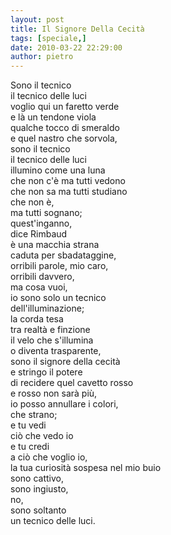 ```yaml
---
layout: post
title: Il Signore Della Cecità
tags: [speciale,]
date: 2010-03-22 22:29:00
author: pietro
---
```

Sono il tecnico<br/>il tecnico delle luci<br/>voglio qui un faretto verde<br/>e là un tendone viola<br/>qualche tocco di smeraldo<br/>e quel nastro che sorvola,<br/>sono il tecnico<br/>il tecnico delle luci<br/>illumino come una luna<br/>che non c'è ma tutti vedono<br/>che non sa ma tutti studiano<br/>che non è,<br/>ma tutti sognano;<br/>quest'inganno,<br/>dice Rimbaud<br/>è una macchia strana<br/>caduta per sbadataggine,<br/>orribili parole, mio caro,<br/>orribili davvero,<br/>ma cosa vuoi,<br/>io sono solo un tecnico<br/>dell'illuminazione;<br/>la corda tesa<br/>tra realtà e finzione<br/>il velo che s'illumina<br/>o diventa trasparente,<br/>sono il signore della cecità<br/>e stringo il potere<br/>di recidere quel cavetto rosso<br/>e rosso non sarà più,<br/>io posso annullare i colori,<br/>che strano;<br/>e tu vedi<br/>ciò che vedo io<br/>e tu credi<br/>a ciò che voglio io,<br/>la tua curiosità sospesa nel mio buio<br/>sono cattivo,<br/>sono ingiusto,<br/>no,<br/>sono soltanto<br/>un tecnico delle luci.
